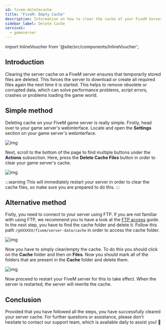 ```yaml
---
id: fivem-deletecache
title: "FiveM: Empty Cache"
description: Information on how to clear the cache of your FiveM Server from ZAP-Hosting - ZAP-Hosting.com documentation
sidebar_label: Delete Cache
services:
  - gameserver
---
```


import InlineVoucher from '@site/src/components/InlineVoucher';



## Introduction

Clearing the server cache on a FiveM server ensures that temporarily stored files are deleted. This forces the server to download or create all required files again the next time it is started. This helps to remove obsolete or corrupted data, which can solve performance problems, script errors, crashes or problems loading the game world.

<InlineVoucher />

## Simple method

Deleting cache on your FiveM game server is really simple. Firstly, head over to your game server's webinterface. Locate and open the **Settings** section on your game server's webinterface.



![img](https://screensaver01.zap-hosting.com/index.php/s/nizHMSk7oXCsJS4/download)



Next, scroll to the bottom of the page to find multiple buttons under the **Actions** subsection. Here, press the **Delete Cache Files** button in order to clear your game server's cache.

![img](https://screensaver01.zap-hosting.com/index.php/s/A2RiTo8gJiTibGR/download)

:::warning 
This will immediately restart your server in order to clear the cache files, so make sure you are prepared to do this.
:::


## Alternative method

Fistly, you need to connect to your server using FTP. If you are not familiar with using FTP, we recommend you to have a look at the [FTP access](gameserver-ftpaccess.md) guide. In the next step, you have to find the cache folder and delete it. Follow this path `/gXXXXXX/fivem/server-data/cache` in order to access the cache folder.

![img](https://screensaver01.zap-hosting.com/index.php/s/dfpssTy8KL7B3cK/download)

Now you have to simply clear/empty the cache. To do this you should click on the **Cache** folder and then on **Files**. Now you should mark all of the folders that are present in the **Cache** folder and delete them.

![img](https://screensaver01.zap-hosting.com/index.php/s/MnHpWiDmBgHa63B/download)

Now proceed to restart your FiveM server for this to take effect. When the server is restarted, the server will rewrite the cache. 



## Conclusion

Provided that you have followed all the steps, you have successfully cleared your server cache. For further questions or assistance, please don't hesitate to contact our support team, which is available daily to assist you! 🙂
